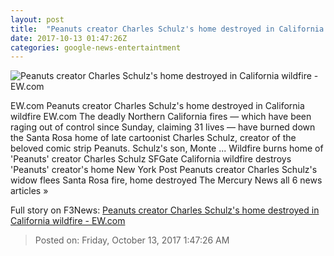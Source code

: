 ```yaml
---
layout: post
title:  "Peanuts creator Charles Schulz's home destroyed in California wildfire - EW.com"
date: 2017-10-13 01:47:26Z
categories: google-news-entertaintment
---
```


![Peanuts creator Charles Schulz's home destroyed in California wildfire - EW.com](http://ewedit.files.wordpress.com/2017/10/gettyimages-50365431.jpg?crop=0px%2C21px%2C2700px%2C1419px&resize=1200%2C630)

EW.com Peanuts creator Charles Schulz's home destroyed in California wildfire EW.com The deadly Northern California fires — which have been raging out of control since Sunday, claiming 31 lives — have burned down the Santa Rosa home of late cartoonist Charles Schulz, creator of the beloved comic strip Peanuts. Schulz's son, Monte ... Wildfire burns home of 'Peanuts' creator Charles Schulz SFGate California wildfire destroys 'Peanuts' creator's home New York Post Peanuts creator Charles Schulz's widow flees Santa Rosa fire, home destroyed The Mercury News all 6 news articles »


Full story on F3News: [Peanuts creator Charles Schulz's home destroyed in California wildfire - EW.com](http://www.f3nws.com/n/aq3bXG)

> Posted on: Friday, October 13, 2017 1:47:26 AM
